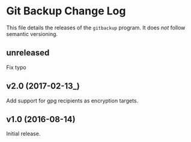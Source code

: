 # Git Backup Change Log

This file details the releases of the `gitbackup` program. It does _not_
follow semantic versioning.

## unreleased

Fix typo

## v2.0 (2017-02-13_)

Add support for gpg recipients as encryption targets.

## v1.0 (2016-08-14)

Initial release.
